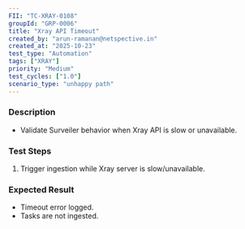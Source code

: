 ```yaml
---
FII: "TC-XRAY-0108"
groupId: "GRP-0006"
title: "Xray API Timeout"
created_by: "arun-ramanan@netspective.in"
created_at: "2025-10-23"
test_type: "Automation"
tags: ["XRAY"]
priority: "Medium"
test_cycles: ["1.0"]
scenario_type: "unhappy path"
---
```

### Description
- Validate Surveiler behavior when Xray API is slow or unavailable.

### Test Steps
1. Trigger ingestion while Xray server is slow/unavailable.  

### Expected Result
- Timeout error logged.  
- Tasks are not ingested.
